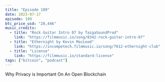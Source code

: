 ```yaml
---
title: "Episode 109"
date: 2023-07-17
episode: 109
btc_price_usd: "28,446"
music_credits:
  - title: "Rock Guitar Intro 07 by TaigaSoundProd"
    link: "https://filmmusic.io/song/8342-rock-guitar-intro-07"
  - title: "Ethernight by Kevin MacLeod"
    link: "https://incompetech.filmmusic.io/song/7612-ethernight-club"
  - title: "License"
    link: "https://filmmusic.io/standard-license"
tags: ["bitcoin", "podcast"]
---
```


Why Privacy is Important On An Open Blockchain
